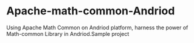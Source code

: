 # Apache-math-common-Andriod
Using Apache Math Common on Andriod platform, harness the power of Math-common Library in Andriod.Sample project 

